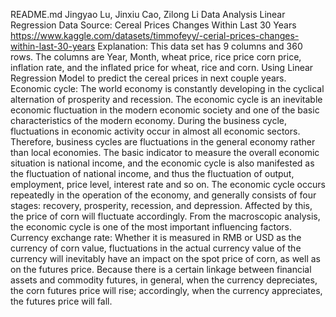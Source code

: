 README.md
Jingyao Lu, Jinxiu Cao, Zilong Li
Data Analysis
Linear Regression
Data Source: Cereal Prices Changes Within Last 30 Years
https://www.kaggle.com/datasets/timmofeyy/-cerial-prices-changes-within-last-30-years
Explanation: 
This data set has 9 columns and 360 rows. The columns are Year, Month, wheat price, rice price corn price, inflation rate, and the inflated price for wheat, rice and corn.
Using Linear Regression Model to predict the cereal prices in next couple years. 
Economic cycle: 
The world economy is constantly developing in the cyclical alternation of prosperity and recession. The economic cycle is an inevitable economic fluctuation in the modern economic society and one of the basic characteristics of the modern economy. During the business cycle, fluctuations in economic activity occur in almost all economic sectors. Therefore, business cycles are fluctuations in the general economy rather than local economies. The basic indicator to measure the overall economic situation is national income, and the economic cycle is also manifested as the fluctuation of national income, and thus the fluctuation of output, employment, price level, interest rate and so on. The economic cycle occurs repeatedly in the operation of the economy, and generally consists of four stages: recovery, prosperity, recession, and depression. Affected by this, the price of corn will fluctuate accordingly. From the macroscopic analysis, the economic cycle is one of the most important influencing factors.
Currency exchange rate: Whether it is measured in RMB or USD as the currency of corn value, fluctuations in the actual currency value of the currency will inevitably have an impact on the spot price of corn, as well as on the futures price. Because there is a certain linkage between financial assets and commodity futures, in general, when the currency depreciates, the corn futures price will rise; accordingly, when the currency appreciates, the futures price will fall.
